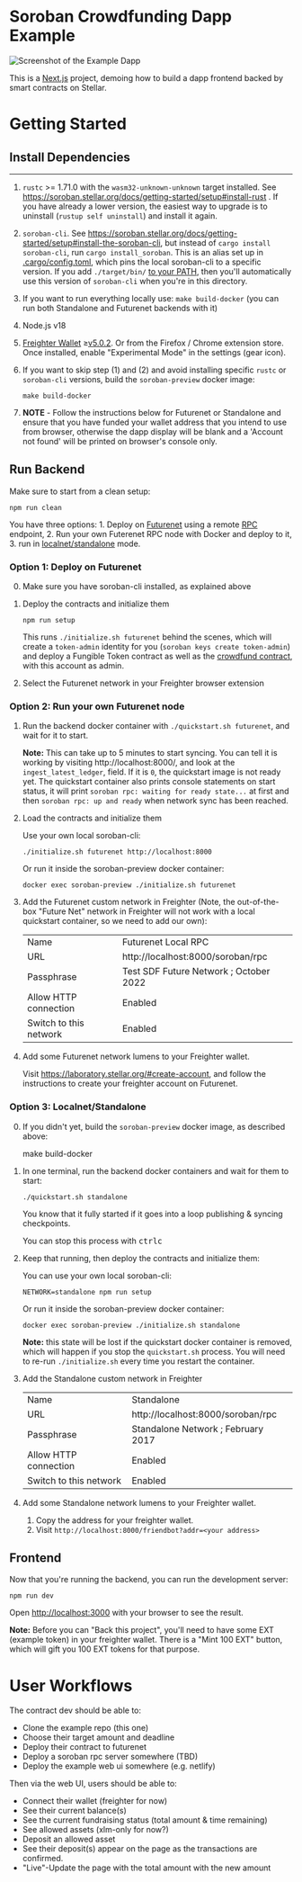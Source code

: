 # Soroban Crowdfunding Dapp Example

![Screenshot of the Example Dapp](screenshot.png)

This is a [Next.js](https://nextjs.org/) project, demoing how to build a dapp frontend
backed by smart contracts on Stellar.

# Getting Started

## Install Dependencies
--------------------
1. `rustc` >= 1.71.0 with the `wasm32-unknown-unknown` target installed. See https://soroban.stellar.org/docs/getting-started/setup#install-rust . If you have already a lower version, the easiest way to upgrade is to uninstall (`rustup self uninstall`) and install it again.
2. `soroban-cli`. See https://soroban.stellar.org/docs/getting-started/setup#install-the-soroban-cli, but instead of `cargo install soroban-cli`, run `cargo install_soroban`. This is an alias set up in [.cargo/config.toml](./.cargo/config.toml), which pins the local soroban-cli to a specific version. If you add `./target/bin/` [to your PATH](https://linuxize.com/post/how-to-add-directory-to-path-in-linux/), then you'll automatically use this version of `soroban-cli` when you're in this directory.
3. If you want to run everything locally use: `make build-docker` (you can run both Standalone and Futurenet backends with it)
4. Node.js v18
5. [Freighter Wallet](https://www.freighter.app/) ≥[v5.0.2](https://github.com/stellar/freighter/releases/tag/2.9.1). Or from the Firefox / Chrome extension store. Once installed, enable "Experimental Mode" in the settings (gear icon).
6. If you want to skip step (1) and (2) and avoid installing specific `rustc` or `soroban-cli` versions, build the `soroban-preview` docker image:

       make build-docker

7. **NOTE** - Follow the instructions below for Futurenet or Standalone and ensure that you have funded your wallet address that you intend to use from browser, otherwise the dapp display will be blank and a 'Account not found' will be printed on browser's console only.

## Run Backend

Make sure to start from a clean setup:

```
npm run clean
```

You have three options: 1. Deploy on [Futurenet](https://soroban.stellar.org/docs/getting-started/deploy-to-futurenet) using a remote [RPC](https://soroban.stellar.org/docs/getting-started/run-rpc) endpoint, 2. Run your own Futerenet RPC node with Docker and deploy to it, 3. run in [localnet/standalone](https://soroban.stellar.org/docs/getting-started/deploy-to-a-local-network) mode.

### Option 1: Deploy on Futurenet

0.  Make sure you have soroban-cli installed, as explained above

1.  Deploy the contracts and initialize them

        npm run setup

    This runs `./initialize.sh futurenet` behind the scenes, which will create a `token-admin` identity for you (`soroban keys create token-admin`) and deploy a Fungible Token contract as well as the [crowdfund contract](./contracts/crowdfund), with this account as admin.

2.  Select the Futurenet network in your Freighter browser extension

### Option 2: Run your own Futurenet node

1.  Run the backend docker container with `./quickstart.sh futurenet`, and wait for it to start.

    **Note:** This can take up to 5 minutes to start syncing. You can tell it is
    working by visiting http://localhost:8000/, and look at the
    `ingest_latest_ledger`, field. If it is `0`, the quickstart image is not ready yet. The quickstart container also prints console statements on start status, it will print `soroban rpc: waiting for ready state...` at first and then `soroban rpc: up and ready` when network sync has been reached.

2.  Load the contracts and initialize them

    Use your own local soroban-cli:

        ./initialize.sh futurenet http://localhost:8000

    Or run it inside the soroban-preview docker container:

        docker exec soroban-preview ./initialize.sh futurenet

3.  Add the Futurenet custom network in Freighter (Note, the out-of-the-box
    "Future Net" network in Freighter will not work with a local quickstart
    container, so we need to add our own):

    |                        |                                        |
    | ---------------------- | -------------------------------------- |
    | Name                   | Futurenet Local RPC                    |
    | URL                    | http://localhost:8000/soroban/rpc      |
    | Passphrase             | Test SDF Future Network ; October 2022 |
    | Allow HTTP connection  | Enabled                                |
    | Switch to this network | Enabled                                |

4.  Add some Futurenet network lumens to your Freighter wallet.

    Visit https://laboratory.stellar.org/#create-account, and follow the instructions to create your freighter account on Futurenet.

### Option 3: Localnet/Standalone

0.  If you didn't yet, build the `soroban-preview` docker image, as described above:

    make build-docker

1.  In one terminal, run the backend docker containers and wait for them to start:

        ./quickstart.sh standalone

    You know that it fully started if it goes into a loop publishing & syncing checkpoints.

    You can stop this process with <kbd>ctrl</kbd><kbd>c</kbd>

2.  Keep that running, then deploy the contracts and initialize them:

    You can use your own local soroban-cli:

        NETWORK=standalone npm run setup

    Or run it inside the soroban-preview docker container:

        docker exec soroban-preview ./initialize.sh standalone

    **Note:** this state will be lost if the quickstart docker container is removed, which will happen if you stop the `quickstart.sh` process. You will need to re-run `./initialize.sh` every time you restart the container.

3.  Add the Standalone custom network in Freighter

    |                        |                                    |
    | ---------------------- | ---------------------------------- |
    | Name                   | Standalone                         |
    | URL                    | http://localhost:8000/soroban/rpc  |
    | Passphrase             | Standalone Network ; February 2017 |
    | Allow HTTP connection  | Enabled                            |
    | Switch to this network | Enabled                            |

4.  Add some Standalone network lumens to your Freighter wallet.

    1. Copy the address for your freighter wallet.
    2. Visit `http://localhost:8000/friendbot?addr=<your address>`

## Frontend

Now that you're running the backend, you can run the development server:

    npm run dev

Open [http://localhost:3000](http://localhost:3000) with your browser to see the result.

**Note:** Before you can "Back this project", you'll need to have some EXT (example
token) in your freighter wallet. There is a "Mint 100 EXT" button, which will
gift you 100 EXT tokens for that purpose.

# User Workflows

The contract dev should be able to:

- Clone the example repo (this one)
- Choose their target amount and deadline
- Deploy their contract to futurenet
- Deploy a soroban rpc server somewhere (TBD)
- Deploy the example web ui somewhere (e.g. netlify)

Then via the web UI, users should be able to:

- Connect their wallet (freighter for now)
- See their current balance(s)
- See the current fundraising status (total amount & time remaining)
- See allowed assets (xlm-only for now?)
- Deposit an allowed asset
- See their deposit(s) appear on the page as the transactions are confirmed.
- "Live"-Update the page with the total amount with the new amount
